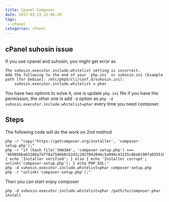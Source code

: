 ```yaml
---
title: Cpanel Composer
date: 2017-03-23 22:06:39
tags:
 - cPanel
categories: cPanel
---
```


## cPanel suhosin issue
If you use cpanel and suhosin, you might get error as

```
The suhosin.executor.include.whitelist setting is incorrect.
Add the following to the end of your `php.ini` or suhosin.ini (Example path [for Debian]: /etc/php5/cli/conf.d/suhosin.ini):
    suhosin.executor.include.whitelist = phar
```

You have two options to solve it, one is update `php.ini` file if you have the permission, the other one is add `-d` option as `php -d suhosin.executor.include.whitelist=phar` every time you need composer.

## Steps
The following code will do the work on 2nd method
```
php -r "copy('https://getcomposer.org/installer', 'composer-setup.php');"
php -r "if (hash_file('SHA384', 'composer-setup.php') === '669656bab3166a7aff8a7506b8cb2d1c292f042046c5a994c43155c0be6190fa0355160742ab2e1c88d40d5be660b410') { echo 'Installer verified'; } else { echo 'Installer corrupt'; unlink('composer-setup.php'); } echo PHP_EOL;"
php -d suhosin.executor.include.whitelist=phar composer-setup.php
php -r "unlink('composer-setup.php');"
```
Then you can start enjoy composer

```
php -d suhosin.executor.include.whitelist=phar /path/to/composer.phar install
```

